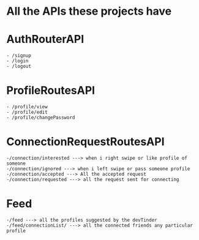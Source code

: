 # All the APIs these projects have

# AuthRouterAPI
    - /signup
    - /login
    - /logout
# ProfileRoutesAPI
    - /profile/view
    - /profile/edit
    - /profile/changePassword
# ConnectionRequestRoutesAPI
    -/connection/interested ---> when i right swipe or like profile of someone
    -/connection/ignored ---> when i left swipe or pass someone profile
    -/connection/accepted ---> All the accepted request
    -/connection/requested ---> all the request sent for connecting

# Feed
    -/feed ---> all the profiles suggested by the devTinder
    -/feed/connectionList/ ---> all the connected friends any particular profile